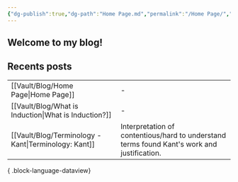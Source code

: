 ```yaml
---
{"dg-publish":true,"dg-path":"Home Page.md","permalink":"/Home Page/","tags":["gardenEntry"],"created":"2024-12-21T20:35:51.089-05:00","updated":"2024-12-26T13:19:06.131-05:00"}
---
```


## Welcome to my blog!

## Recents posts
|                                                         |                                                                                             |
| ------------------------------------------------------- | ------------------------------------------------------------------------------------------- |
| [[Vault/Blog/Home Page\|Home Page]]                  | \-                                                                                          |
| [[Vault/Blog/What is Induction\|What is Induction?]] | \-                                                                                          |
| [[Vault/Blog/Terminology - Kant\|Terminology: Kant]] | Interpretation of contentious/hard to understand terms found Kant's work and justification. |

{ .block-language-dataview}
